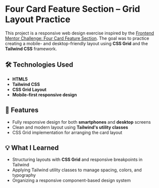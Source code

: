 # Four Card Feature Section – Grid Layout Practice

This project is a responsive web design exercise inspired by the [Frontend Mentor Challenge: Four Card Feature Section](https://www.frontendmentor.io/challenges/four-card-feature-section-weK1eFYK). The goal was to practice creating a mobile- and desktop-friendly layout using **CSS Grid** and the **Tailwind CSS** framework.

## 🛠️ Technologies Used

- **HTML5**
- **Tailwind CSS**
- **CSS Grid Layout**
- **Mobile-first responsive design**

## 📱 Features

- Fully responsive design for both **smartphones** and **desktop** screens
- Clean and modern layout using **Tailwind's utility classes**
- CSS Grid implementation for arranging the card layout

## 💡 What I Learned

- Structuring layouts with **CSS Grid** and responsive breakpoints in Tailwind
- Applying Tailwind utility classes to manage spacing, colors, and typography
- Organizing a responsive component-based design system


